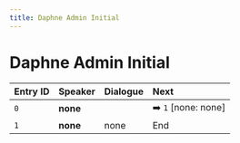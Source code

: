 ```yaml
---
title: Daphne Admin Initial
---
```


# Daphne Admin Initial


| Entry ID | Speaker | Dialogue | Next |
| :------- | :------ | :------- | :------------ |
| `0` | **none** |  | ➡️ `1` \[none: none\] |
| `1` | **none** | none | End |
